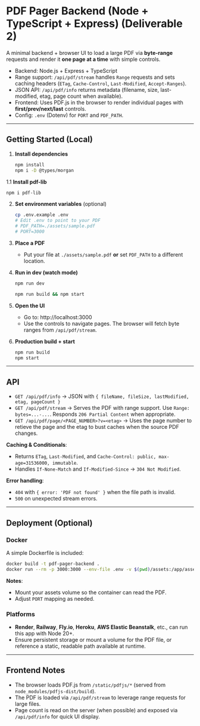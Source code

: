 # PDF Pager Backend (Node + TypeScript + Express) (Deliverable 2)

A minimal backend + browser UI to load a large PDF via **byte-range** requests and render it **one page at a time** with simple controls.

- Backend: Node.js + Express + TypeScript
- Range support: `/api/pdf/stream` handles `Range` requests and sets caching headers (`ETag`, `Cache-Control`, `Last-Modified`, `Accept-Ranges`).
- JSON API: `/api/pdf/info` returns metadata (filename, size, last-modified, etag, page count when available).
- Frontend: Uses PDF.js in the browser to render individual pages with **first/prev/next/last** controls.
- Config: `.env` (Dotenv) for `PORT` and `PDF_PATH`.

---

## Getting Started (Local)

1. **Install dependencies**
   ```bash
   npm install
   npm i -D @types/morgan
   ```

1.1 **Install pdf-lib**
   ```bash
npm i pdf-lib
   ```

2. **Set environment variables** (optional)
   ```bash
   cp .env.example .env
   # Edit .env to point to your PDF
   # PDF_PATH=./assets/sample.pdf
   # PORT=3000
   ```

3. **Place a PDF**
   - Put your file at `./assets/sample.pdf` **or** set `PDF_PATH` to a different location.

4. **Run in dev (watch mode)**
   ```bash
   npm run dev
   ```

   ```bash
   npm run build && npm start
   ```

5. **Open the UI**
   - Go to: http://localhost:3000
   - Use the controls to navigate pages. The browser will fetch byte ranges from `/api/pdf/stream`.

6. **Production build + start**
   ```bash
   npm run build
   npm start
   ```

---

## API

- `GET /api/pdf/info` → JSON with `{ fileName, fileSize, lastModified, etag, pageCount }`
- `GET /api/pdf/stream` → Serves the PDF with range support. Use `Range: bytes=...-...`. Responds `206 Partial Content` when appropriate.
- `GET /api/pdf/page/<PAGE_NUMBER>?v=<etag>` → Uses the page number to retieve the page and the etag to bust caches when the source PDF changes.

**Caching & Conditionals**: 
- Returns `ETag`, `Last-Modified`, and `Cache-Control: public, max-age=31536000, immutable`.
- Handles `If-None-Match` and `If-Modified-Since` → `304 Not Modified`.

**Error handling**:
- `404` with `{ error: 'PDF not found' }` when the file path is invalid.
- `500` on unexpected stream errors.

---

## Deployment (Optional)

### Docker
A simple Dockerfile is included:

```bash
docker build -t pdf-pager-backend .
docker run --rm -p 3000:3000 --env-file .env -v $(pwd)/assets:/app/assets pdf-pager-backend
```

**Notes**:
- Mount your assets volume so the container can read the PDF.
- Adjust `PORT` mapping as needed.

### Platforms
- **Render**, **Railway**, **Fly.io**, **Heroku**, **AWS Elastic Beanstalk**, etc., can run this app with Node 20+.
- Ensure persistent storage or mount a volume for the PDF file, or reference a static, readable path available at runtime.

---

## Frontend Notes

- The browser loads PDF.js from `/static/pdfjs/*` (served from `node_modules/pdfjs-dist/build`).
- The PDF is loaded via `/api/pdf/stream` to leverage range requests for large files.
- Page count is read on the server (when possible) and exposed via `/api/pdf/info` for quick UI display.
